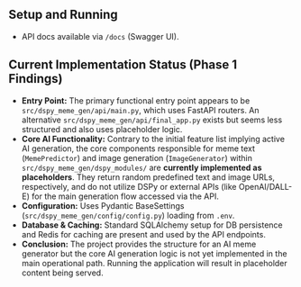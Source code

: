 ## Setup and Running

- API docs available via `/docs` (Swagger UI).

## Current Implementation Status (Phase 1 Findings)

- **Entry Point:** The primary functional entry point appears to be `src/dspy_meme_gen/api/main.py`, which uses FastAPI routers. An alternative `src/dspy_meme_gen/api/final_app.py` exists but seems less structured and also uses placeholder logic.
- **Core AI Functionality:** Contrary to the initial feature list implying active AI generation, the core components responsible for meme text (`MemePredictor`) and image generation (`ImageGenerator`) within `src/dspy_meme_gen/dspy_modules/` are **currently implemented as placeholders**. They return random predefined text and image URLs, respectively, and do not utilize DSPy or external APIs (like OpenAI/DALL-E) for the main generation flow accessed via the API.
- **Configuration:** Uses Pydantic BaseSettings (`src/dspy_meme_gen/config/config.py`) loading from `.env`.
- **Database & Caching:** Standard SQLAlchemy setup for DB persistence and Redis for caching are present and used by the API endpoints.
- **Conclusion:** The project provides the structure for an AI meme generator but the core AI generation logic is not yet implemented in the main operational path. Running the application will result in placeholder content being served. 